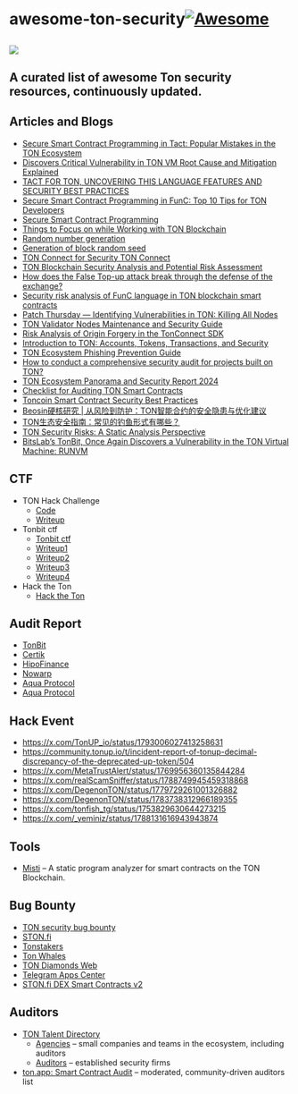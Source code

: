 # awesome-ton-security[![Awesome](https://awesome.re/badge.svg)](https://awesome.re)
![](/image/ton_logo_light_background.png)
---
**A curated list of awesome Ton security resources, continuously updated.**
---
## Articles and Blogs
- [Secure Smart Contract Programming in Tact: Popular Mistakes in the TON Ecosystem](https://www.certik.com/zh-CN/resources/blog/50K1u523Q85iEGDsx9z70z-secure-smart-contract-programming-in-tact-popular-mistakes-in-the-ton)
- [Discovers Critical Vulnerability in TON VM Root Cause and Mitigation Explained](https://www.tonbit.xyz/blog/post/TonBit-a-Subsidiary-of-BitsLab-Discovers-Critical-Vulnerability-in-TON-VM_%20Root-Cause-and-Mitigation-Explained.html)
- [TACT FOR TON, UNCOVERING THIS LANGUAGE FEATURES AND SECURITY BEST PRACTICES](https://scalebit.xyz/blog/post/Tact-for-TON-Uncovering-Security-Best-Practices.html)
- [Secure Smart Contract Programming in FunC: Top 10 Tips for TON Developers](https://blog.ton.org/secure-smart-contract-programming-in-func)
- [Secure Smart Contract Programming](https://docs.ton.org/develop/smart-contracts/security/secure-programming)
- [Things to Focus on while Working with TON Blockchain](https://docs.ton.org/develop/smart-contracts/security/things-to-focus)
- [Random number generation](https://docs.ton.org/develop/smart-contracts/guidelines/random-number-generation)
- [Generation of block random seed](https://docs.ton.org/develop/smart-contracts/security/random)
- [TON Connect for Security TON Connect](https://docs.ton.org/develop/dapps/ton-connect/security)
- [TON Blockchain Security Analysis and Potential Risk Assessment](https://medium.com/@pandaly520/ton-blockchain-security-analysis-and-potential-risk-assessment-00ab4dd9d3a8)
- [How does the False Top-up attack break through the defense of the exchange?](https://slowmist.medium.com/how-does-the-false-top-up-attack-break-through-the-defense-of-the-exchange-d6e8ebb434f5)
- [Security risk analysis of FunC language in TON blockchain smart contracts](https://exvul.com/security-risk-analysis-of-func-language-in-ton-blockchain-smart-contracts/)
- [Patch Thursday — Identifying Vulnerabilities in TON: Killing All Nodes](https://medium.com/chainlight/identifying-vulnerabilities-in-ton-killing-all-nodes-3b0db3f370eb)
- [TON Validator Nodes Maintenance and Security Guide](https://docs.ton.org/participate/nodes/node-maintenance-and-security)
- [Risk Analysis of Origin Forgery in the TonConnect SDK](https://slowmist.medium.com/risk-analysis-of-origin-forgery-in-the-tonconnect-sdk-e37c7d902b05)
- [Introduction to TON: Accounts, Tokens, Transactions, and Security](https://slowmist.medium.com/introduction-to-ton-accounts-tokens-transactions-and-asset-security-899a58619fb2)
- [TON Ecosystem Phishing Prevention Guide](https://beosin.com/resources/ton-ecosystem-phishing-prevention-guide)
- [How to conduct a comprehensive security audit for projects built on TON?](https://beosin.com/resources/how-to-conduct-a-comprehensive-security-audit-for-projects-built-on-ton?lang=zh-HK)
- [TON Ecosystem Panorama and Security Report 2024](https://tonbit.xyz/reports-page)
- [Checklist for Auditing TON Smart Contracts](https://github.com/PositiveSecurity/ton-audit-guide)
- [Toncoin Smart Contract Security Best Practices](https://github.com/slowmist/Toncoin-Smart-Contract-Security-Best-Practices)
- [Beosin硬核研究 | 从风险到防护：TON智能合约的安全隐患与优化建议](https://mp.weixin.qq.com/s/xH_94XzG3kcu0SUEVnui-Q)
- [TON生态安全指南：常见的钓鱼形式有哪些？](https://www.theblockbeats.info/news/53976)
- [TON Security Risks: A Static Analysis Perspective](https://nowarp.io/blog/ton-security-risks)
- [BitsLab’s TonBit, Once Again Discovers a Vulnerability in the TON Virtual Machine: RUNVM](https://defihacklabs.substack.com/p/bitslabs-tonbit-once-again-discovers)
  
## CTF
- TON Hack Challenge
  - [Code](https://github.com/ton-blockchain/hack-challenge-1)
  - [Writeup](https://docs.ton.org/develop/smart-contracts/security/ton-hack-challenge-1)
- Tonbit ctf
  - [Tonbit ctf](https://ctf.tonbit.xyz/)
  - [Writeup1](https://leoq7.com/2024/09/TON-CTF-2024/)
  - [Writeup2](https://blog.zeroc0077.cn/tonctf2024-writeup/)
  - [Writeup3](https://beyondblog.github.io/posts/ton_ctf_2024/)
  - [Writeup4](https://ambergroup.medium.com/ton-ctf-writeup-afdff959433b)
- Hack the Ton
  - [Hack the Ton](https://www.hacktheton.com/)
  
## Audit Report
- [TonBit](https://github.com/TonBitSec/Sampled-Audit-Reports)
- [Certik](https://skynet.certik.com/)
- [HipoFinance](https://github.com/HipoFinance/audits)
- [Nowarp](https://github.com/nowarp/public-reports)
- [Aqua Protocol](https://www.beosin.com/audits/Aqua_Protocol_202407221416.pdf)
- [Aqua Protocol](https://github.com/BugBlow/audits/blob/main/AquaProtocol/Aqua_Security_Audit_BugBlow.pdf)
  
## Hack Event
- https://x.com/TonUP_io/status/1793006027413258631
- https://community.tonup.io/t/incident-report-of-tonup-decimal-discrepancy-of-the-deprecated-up-token/504
- https://x.com/MetaTrustAlert/status/1769956360135844284
- https://x.com/realScamSniffer/status/1788749945459318868
- https://x.com/DegenonTON/status/1779729261001326882
- https://x.com/DegenonTON/status/1783738312966189355
- https://x.com/tonfish_tg/status/1753829630644273215
- https://x.com/_yeminiz/status/1788131616943943874
## Tools
- [Misti](https://github.com/nowarp/misti) – A static program analyzer for smart contracts on the TON Blockchain.
## Bug Bounty
- [TON security bug bounty](https://github.com/ton-blockchain/bug-bounty)
- [STON.fi](https://github.com/ston-fi/bug-bounty)
- [Tonstakers](https://skynet.certik.com/zh-CN/projects/tonstakers)
- [Ton Whales](https://tonwhales.com/bounty)
- [TON Diamonds Web](https://hackenproof.com/programs/ton-diamonds-web)
- [Telegram Apps Center](https://hackenproof.com/programs/telegram-apps-center)
- [STON.fi DEX Smart Contracts v2](https://hackenproof.com/programs/ston-dot-fi-dex-smart-contracts-v2)

## Auditors
- [TON Talent Directory](https://ton.org/en/talents)
  - [Agencies](https://ton.org/en/talents?Agency) – small companies and teams in the ecosystem, including auditors
  - [Auditors](https://ton.org/en/talents?Auditors) – established security firms
- [ton.app: Smart Contract Audit](https://ton.app/audit) – moderated, community-driven auditors list
